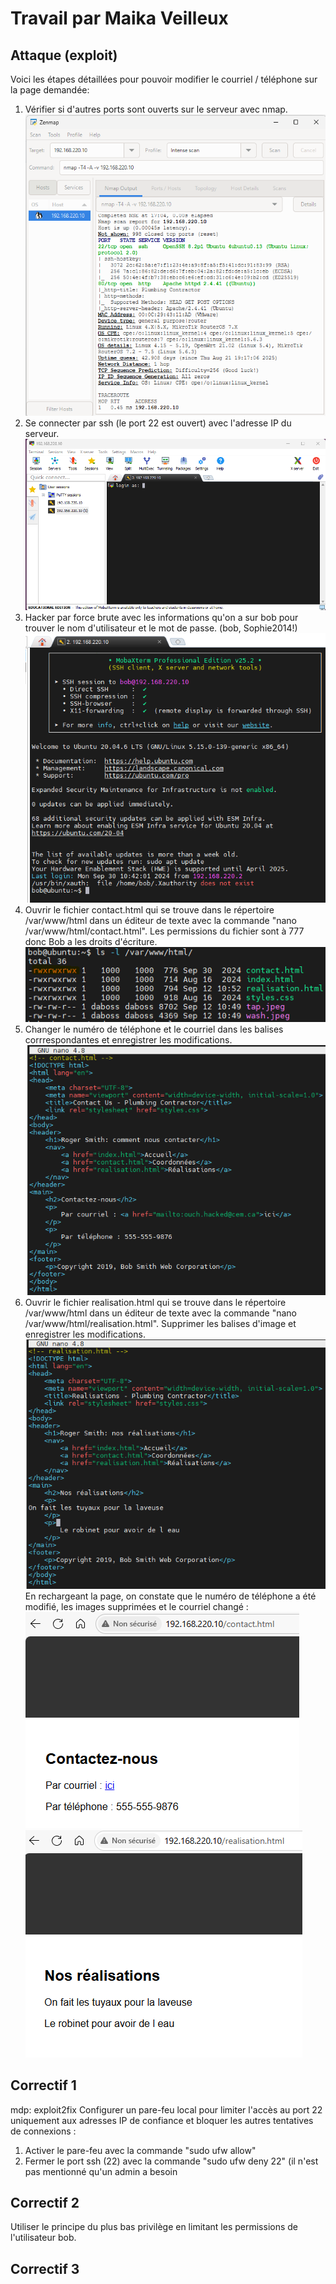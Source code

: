 # Travail par Maika Veilleux
## Attaque (exploit)
Voici les étapes détaillées pour pouvoir modifier le courriel / téléphone sur la page demandée:
1. Vérifier si d'autres ports sont ouverts sur le serveur avec nmap.
![nmap](nmap.png) <br>
2. Se connecter par ssh (le port 22 est ouvert) avec l'adresse IP du serveur.
![ssh](ssh.png) <br>
3. Hacker par force brute avec les informations qu'on a sur bob pour trouver le nom d'utilisateur et le mot de passe. (bob, Sophie2014!)
![login](login.png) <br>
4. Ouvrir le fichier contact.html qui se trouve dans le répertoire /var/www/html dans un éditeur de texte avec la commande "nano /var/www/html/contact.html". Les permissions du fichier sont à 777 donc Bob a les droits d'écriture.
![contact](contact.png) <br>
5. Changer le numéro de téléphone et le courriel dans les balises corrrespondantes et enregistrer les modifications.
![changement](changement.png) <br>
6. Ouvrir le fichier realisation.html qui se trouve dans le répertoire /var/www/html dans un éditeur de texte avec la commande "nano /var/www/html/realisation.html". Supprimer les balises d'image et enregistrer les modifications.
![real](real.png) <br>
En rechargeant la page, on constate que le numéro de téléphone a été modifié, les images supprimées et le courriel changé : <br>
![telephone](telephone.png) <br>
![images](images.png)
## Correctif 1
mdp: exploit2fix
Configurer un pare-feu local pour limiter l'accès au port 22 uniquement aux adresses IP de confiance et bloquer les autres tentatives de connexions :
1. Activer le pare-feu avec la commande "sudo ufw allow"
2. Fermer le port ssh (22) avec la commande "sudo ufw deny 22" (il n'est pas mentionné qu'un admin a besoin 
## Correctif 2
Utiliser le principe du plus bas privilège en limitant les permissions de l'utilisateur bob.
## Correctif 3
